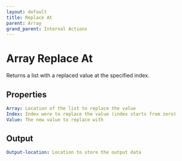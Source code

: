 ```yaml
---
layout: default
title: Replace At
parent: Array
grand_parent: Internal Actions
---
```

# Array Replace At
Returns a list with a replaced value at the specified index.

## Properties
```yaml
Array: Location of the list to replace the value
Index: Index were to replace the value (index starts from zero)
Value: The new value to replace with
```

## Output
```yaml
Output-location: Location to store the output data
```

